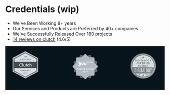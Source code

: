 # Credentials \(wip\)

* We've Been Working 8+ years 
* Our Services and Products are Preferred by 40+ companies
* We've Successfully Released Over 180 projects
* [14 reviews on clutch](https://clutch.co/profile/4ire-labs) \(4.6/5\)

![](../.gitbook/assets/image%20%2853%29.png)

